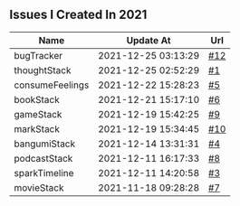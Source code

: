 ## Issues I Created In 2021

| Name | Update At | Url |
| ---- | ---- | ---- |
| bugTracker | 2021-12-25 03:13:29 | [#12](https://github.com/bGZoCg/2021/issues/12) |
| thoughtStack | 2021-12-25 02:52:29 | [#1](https://github.com/bGZoCg/2021/issues/1) |
| consumeFeelings | 2021-12-22 15:28:23 | [#5](https://github.com/bGZoCg/2021/issues/5) |
| bookStack | 2021-12-21 15:17:10 | [#6](https://github.com/bGZoCg/2021/issues/6) |
| gameStack | 2021-12-19 15:42:25 | [#9](https://github.com/bGZoCg/2021/issues/9) |
| markStack | 2021-12-19 15:34:45 | [#10](https://github.com/bGZoCg/2021/issues/10) |
| bangumiStack | 2021-12-14 13:31:31 | [#4](https://github.com/bGZoCg/2021/issues/4) |
| podcastStack | 2021-12-11 16:17:33 | [#8](https://github.com/bGZoCg/2021/issues/8) |
| sparkTimeline | 2021-12-11 14:20:58 | [#3](https://github.com/bGZoCg/2021/issues/3) |
| movieStack | 2021-11-18 09:28:28 | [#7](https://github.com/bGZoCg/2021/issues/7) |
